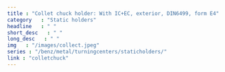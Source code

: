 ```yaml
---
title : "Collet chuck holder: With IC+EC, exterior, DIN6499, form E4"
category   : "Static holders"
headline   : " "
short_desc   : " "
long_desc   : " "
img   : "/images/collect.jpeg"
series : "/benz/metal/turningcenters/staticholders/"
link : "colletchuck"
---
```

